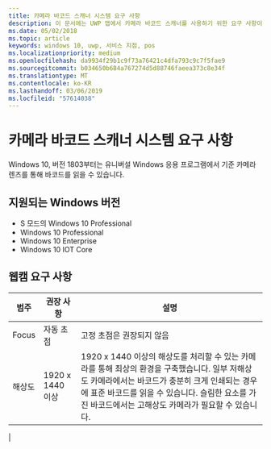 ```yaml
---
title: 카메라 바코드 스캐너 시스템 요구 사항
description: 이 문서에는 UWP 앱에서 카메라 바코드 스캐너를 사용하기 위한 요구 사항이 나와 있습니다.
ms.date: 05/02/2018
ms.topic: article
keywords: windows 10, uwp, 서비스 지점, pos
ms.localizationpriority: medium
ms.openlocfilehash: da9934f29b1c9f73a76421c4dfa793c9c7f5fae9
ms.sourcegitcommit: b034650b684a767274d5d88746faeea373c8e34f
ms.translationtype: MT
ms.contentlocale: ko-KR
ms.lasthandoff: 03/06/2019
ms.locfileid: "57614038"
---
```

# <a name="camera-barcode-scanner-system-requirements"></a>카메라 바코드 스캐너 시스템 요구 사항
Windows 10, 버전 1803부터는 유니버설 Windows 응용 프로그램에서 기준 카메라 렌즈를 통해 바코드를 읽을 수 있습니다.

## <a name="supported-windows-editions"></a>지원되는 Windows 버전
- S 모드의 Windows 10 Professional
- Windows 10 Professional
- Windows 10 Enterprise
- Windows 10 IOT Core


## <a name="webcam-requirements"></a>웹캠 요구 사항
| 범주      | 권장 사항           | 설명 |
| ------------- | ------------------------ | -------- |
| Focus         | 자동 초점               | 고정 초점은 권장되지 않음 |
| 해상도    | 1920 x 1440 이상    | 1920 x 1440 이상의 해상도를 처리할 수 있는 카메라를 통해 최상의 환경을 구축했습니다.  일부 저해상도 카메라에서는 바코드가 충분히 크게 인쇄되는 경우에 표준 바코드를 읽을 수 있습니다. 슬림한 요소를 가진 바코드에서는 고해상도 카메라가 필요할 수 있습니다. |
|

